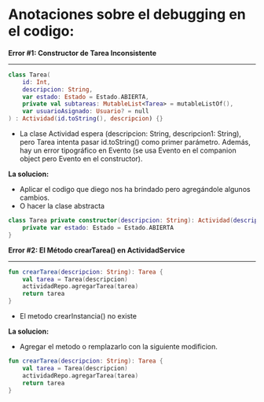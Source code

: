 # Anotaciones sobre el debugging en el codigo:

**Error #1: Constructor de Tarea Inconsistente**
***

````kotlin
class Tarea(
    id: Int,
    descripcion: String,
    var estado: Estado = Estado.ABIERTA,
    private val subtareas: MutableList<Tarea> = mutableListOf(),
    var usuarioAsignado: Usuario? = null
) : Actividad(id.toString(), descripcion) {}
````
- La clase Actividad espera (descripcion: String, descripcion1: String), 
pero Tarea intenta pasar id.toString() como primer parámetro. Además, hay un error tipográfico en Evento (se usa Evento en el companion object pero Evento en el constructor).

**La solucion:**

- Aplicar el codigo que diego nos ha brindado pero agregándole algunos cambios.
- O hacer la clase abstracta

````kotlin
class Tarea private constructor(descripcion: String): Actividad(descripcion) {
    private var estado: Estado = Estado.ABIERTA
}
````
**Error #2: El Método crearTarea() en ActividadService**

***

````kotlin
fun crearTarea(descripcion: String): Tarea {
    val tarea = Tarea(descripcion)
    actividadRepo.agregarTarea(tarea)
    return tarea
}
````
- El metodo crearInstancia() no existe

**La solucion:**
- Agregar el metodo o remplazarlo con la siguiente modificion.

```kotlin
fun crearTarea(descripcion: String): Tarea {
    val tarea = Tarea(descripcion)
    actividadRepo.agregarTarea(tarea)
    return tarea
}
```